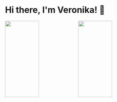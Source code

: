 # Hi there, I'm Veronika! 👋

<img align="left" width="47%" height="250px" src="https://github-readme-stats.vercel.app/api?username=MalyshV&&count_private=true&theme=" />

<img align="left" width="47%" height="250px" src="https://github-readme-stats.vercel.app/api/top-langs/?username=MalyshV&layout=compact" />
